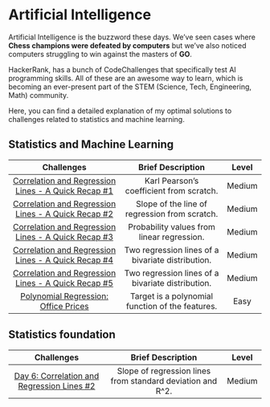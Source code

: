 # Artificial Intelligence
Artificial Intelligence is the buzzword these days. We’ve seen cases where **Chess champions were defeated by computers** but we’ve also noticed computers struggling to win against the masters of **GO**.

HackerRank, has a bunch of CodeChallenges that specifically test AI programming skills. All of these are an awesome way to learn, which is becoming an ever-present part of the STEM (Science, Tech, Engineering, Math) community.

Here, you can find a detailed explanation of my optimal solutions to challenges related to statistics and machine learning.


## Statistics and Machine Learning

| Challenges  | Brief Description | Level |
|:-----------:|:---------:|:---------:|
| [Correlation and Regression Lines - A Quick Recap #1](https://nbviewer.jupyter.org/github/EdinsonLeandro/HackerRank/blob/main/Artificial-Intelligence/Statistics-and-ML/Correlation-and-Regression-Lines_A-Quick-Recap_1.ipynb) | Karl Pearson’s coefficient from scratch. | Medium |
| [Correlation and Regression Lines - A Quick Recap #2](https://nbviewer.jupyter.org/github/EdinsonLeandro/HackerRank/blob/main/Artificial-Intelligence/Statistics-and-ML/Correlation-and-Regression-Lines_A-Quick-Recap_2.ipynb) | Slope of the line of regression from scratch. | Medium |
| [Correlation and Regression Lines - A Quick Recap #3](https://nbviewer.jupyter.org/github/EdinsonLeandro/HackerRank/blob/main/Artificial-Intelligence/Statistics-and-ML/Correlation-and-Regression-Lines_A-Quick-Recap_3.ipynb) | Probability values from linear regression. |  Medium |
| [Correlation and Regression Lines - A Quick Recap #4](https://nbviewer.jupyter.org/github/EdinsonLeandro/HackerRank/blob/main/Artificial-Intelligence/Statistics-and-ML/Correlation-and-Regression-Lines_A-Quick-Recap_4.ipynb) |  Two regression lines of a bivariate distribution. |  Medium |
| [Correlation and Regression Lines - A Quick Recap #5](https://nbviewer.jupyter.org/github/EdinsonLeandro/HackerRank/blob/main/Artificial-Intelligence/Statistics-and-ML/Correlation-and-Regression-Lines_A-Quick-Recap_5.ipynb) | Two regression lines of a bivariate distribution. |  Medium |
| [Polynomial Regression: Office Prices](https://nbviewer.jupyter.org/github/EdinsonLeandro/HackerRank/blob/main/Artificial-Intelligence/Statistics-and-ML/Polynomial-Regression_Office-Prices.ipynb) | Target is a polynomial function of the features. |  Easy |

## Statistics foundation

| Challenges  | Brief Description  | Level |
|:-------:|:---------:|:---------:|
| [Day 6: Correlation and Regression Lines #2](https://nbviewer.jupyter.org/github/EdinsonLeandro/HackerRank/blob/main/Artificial-Intelligence/Statistics-foundation/Day6_Correlation-and-Regression-Lines_2.ipynb) | Slope of regression lines from standard deviation and R^2. | Medium |
